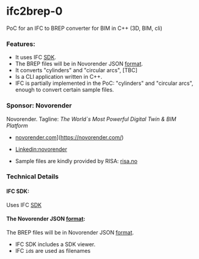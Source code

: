 # ifc2brep-0
PoC for an IFC to BREP converter for BIM  in C++ (3D, BIM, cli)

### Features:
* It uses IFC [SDK](https://www.opendesign.com/products/ifc-sdk).
* The BREP files will be in Novorender JSON [format](https://github.com/novorender/ts/blob/main/measure/worker/brep.ts).
* It converts "cylinders" and "circular arcs", [TBC]
* Is a CLI application written in C++.
* IFC is partially implemented in the PoC: "cylinders" and "circular arcs", enough to convert certain sample files.

### Sponsor: Novorender
Novorender. Tagline: *The World`s Most Powerful Digital Twin & BIM Platform*
* [novorender.com](https://novorender.com/)](https://novorender.com/)
* [Linkedin:novorender](https://www.linkedin.com/company/novorender/about/)
 
* Sample files are kindly provided by RISA: [risa.no](https://risa.no)

### Technical Details
#### IFC SDK:
Uses IFC [SDK](https://www.opendesign.com/products/ifc-sdk)

#### The Novorender JSON [format](https://github.com/novorender/ts/blob/main/measure/worker/brep.ts):
The BREP files will be in Novorender JSON [format](https://github.com/novorender/ts/blob/main/measure/worker/brep.ts).
 
* IFC SDK includes a SDK viewer.
* IFC `id`s are used as filenames

